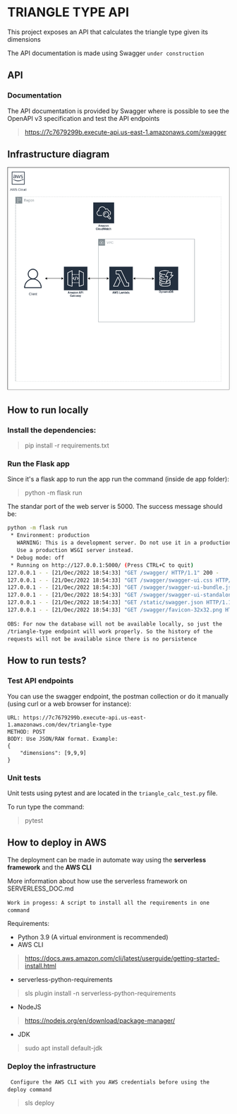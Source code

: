 # TRIANGLE TYPE API
This project exposes an API that calculates the triangle type given its dimensions

The API documentation is made using Swagger `under construction`

## API

### Documentation
The API documentation is provided by Swagger where is possible to see the OpenAPI v3 specification and test the API endpoints 
> https://7c7679299b.execute-api.us-east-1.amazonaws.com/swagger


## Infrastructure diagram

![Infrastructure diagram](https://github.com/devtiagomantay/triangule-type-api/blob/13-implement-the-triangule-type-calculations/triangule-api-serverless/infrastructure.png)


## How to run locally

### Install the dependencies:

> pip install -r requirements.txt

### Run the Flask app

Since it's a flask app to run the app run the command (inside de app folder):

> python -m flask run

The standar port of the web server is 5000. The success message should be:

```bash
python -m flask run
 * Environment: production
   WARNING: This is a development server. Do not use it in a production deployment.
   Use a production WSGI server instead.
 * Debug mode: off
 * Running on http://127.0.0.1:5000/ (Press CTRL+C to quit)
127.0.0.1 - - [21/Dec/2022 18:54:33] "GET /swagger/ HTTP/1.1" 200 -
127.0.0.1 - - [21/Dec/2022 18:54:33] "GET /swagger/swagger-ui.css HTTP/1.1" 200 -
127.0.0.1 - - [21/Dec/2022 18:54:33] "GET /swagger/swagger-ui-bundle.js HTTP/1.1" 200 -
127.0.0.1 - - [21/Dec/2022 18:54:33] "GET /swagger/swagger-ui-standalone-preset.js HTTP/1.1" 200 -
127.0.0.1 - - [21/Dec/2022 18:54:33] "GET /static/swagger.json HTTP/1.1" 200 -
127.0.0.1 - - [21/Dec/2022 18:54:33] "GET /swagger/favicon-32x32.png HTTP/1.1" 200 -
```

`OBS: For now the database will not be available locally, so just the /triangle-type endpoint will work properly. So the history of the requests will not be available since there is no persistence`

## How to run tests?

### Test API endpoints

You can use the swagger endpoint, the postman collection or do it manually (using curl or a web browser for instance):
```
URL: https://7c7679299b.execute-api.us-east-1.amazonaws.com/dev/triangle-type
METHOD: POST
BODY: Use JSON/RAW format. Example:
{
    "dimensions": [9,9,9]
}
```

### Unit tests
Unit tests using pytest and are located in the ```triangle_calc_test.py``` file.

To run type the command:

> pytest


## How to deploy in AWS

The deployment can be made in automate way using the **serverless framework** and the **AWS CLI**

More information about how use the serverless framework on SERVERLESS_DOC.md

``` Work in progess: A script to install all the requirements in one command ```

Requirements:
* Python 3.9 (A virtual environment is recommended)
* AWS CLI
> https://docs.aws.amazon.com/cli/latest/userguide/getting-started-install.html
* serverless-python-requirements
> sls plugin install -n serverless-python-requirements
* NodeJS
> https://nodejs.org/en/download/package-manager/
* JDK
> sudo apt install default-jdk



### Deploy the infrastructure
``` Configure the AWS CLI with you AWS credentials before using the deploy command```
> sls deploy
